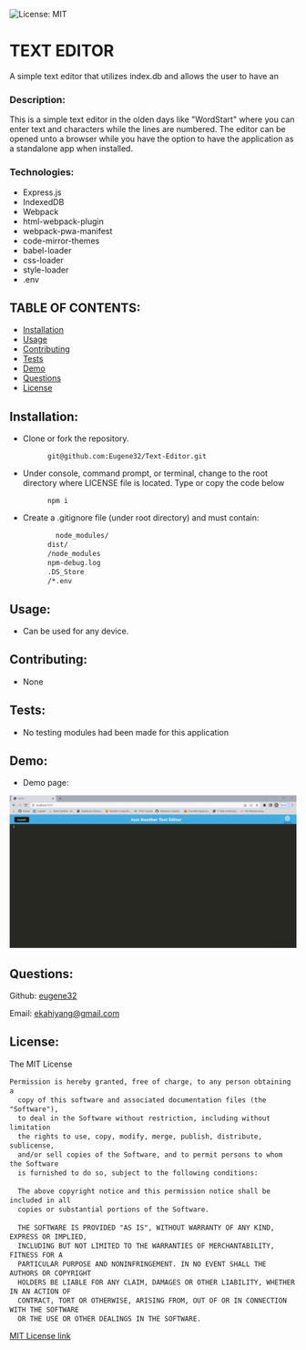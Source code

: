 ![License: MIT](https://img.shields.io/badge/License-MIT-yellow.svg)
# TEXT EDITOR

A simple text editor that utilizes index.db and allows the user to have an 

### Description:  
This is a simple text editor in the olden days like "WordStart" where you can enter text and characters while the lines are numbered.  The editor can be opened unto a browser while you have the option to have the application as a standalone app when installed.

### Technologies:

- Express.js
- IndexedDB
- Webpack
- html-webpack-plugin
- webpack-pwa-manifest
- code-mirror-themes
- babel-loader
- css-loader
- style-loader
- .env
    
## TABLE OF CONTENTS:

* [Installation](#installation)
* [Usage](#usage)
* [Contributing](#contributing)
* [Tests](#tests)
* [Demo](#demo)                                                        
* [Questions](#questions)
* [License](#license)

## Installation:    
- Clone or fork the repository.

			git@github.com:Eugene32/Text-Editor.git

- Under console, command prompt, or terminal, change to the root directory where LICENSE file is located. Type or copy the code below

			npm i
     
- Create a .gitignore file (under root directory) and must contain:

     	      node_modules/
            dist/
            /node_modules
            npm-debug.log
            .DS_Store
            /*.env
     
## Usage:  
- Can be used for any device.

## Contributing:  
- None

## Tests:  
- No testing modules had been made for this application

## Demo:  
- Demo page: 

![alt text][logo]

[logo]: /JATE.jpg "JATE demo"


## Questions: 

Github:  [eugene32](https://github.com/eugene32)

Email:   [ekahiyang@gmail.com](mailto:ekahiyang@gmail.com)


## License:  
The MIT License

	Permission is hereby granted, free of charge, to any person obtaining a 
      copy of this software and associated documentation files (the "Software"), 
      to deal in the Software without restriction, including without limitation 
      the rights to use, copy, modify, merge, publish, distribute, sublicense, 
      and/or sell copies of the Software, and to permit persons to whom the Software 
      is furnished to do so, subject to the following conditions:

      The above copyright notice and this permission notice shall be included in all 
      copies or substantial portions of the Software.
      
      THE SOFTWARE IS PROVIDED "AS IS", WITHOUT WARRANTY OF ANY KIND, EXPRESS OR IMPLIED, 
      INCLUDING BUT NOT LIMITED TO THE WARRANTIES OF MERCHANTABILITY, FITNESS FOR A 
      PARTICULAR PURPOSE AND NONINFRINGEMENT. IN NO EVENT SHALL THE AUTHORS OR COPYRIGHT 
      HOLDERS BE LIABLE FOR ANY CLAIM, DAMAGES OR OTHER LIABILITY, WHETHER IN AN ACTION OF 
      CONTRACT, TORT OR OTHERWISE, ARISING FROM, OUT OF OR IN CONNECTION WITH THE SOFTWARE 
      OR THE USE OR OTHER DEALINGS IN THE SOFTWARE.

[MIT License link](https://opensource.org/licenses/MIT)
